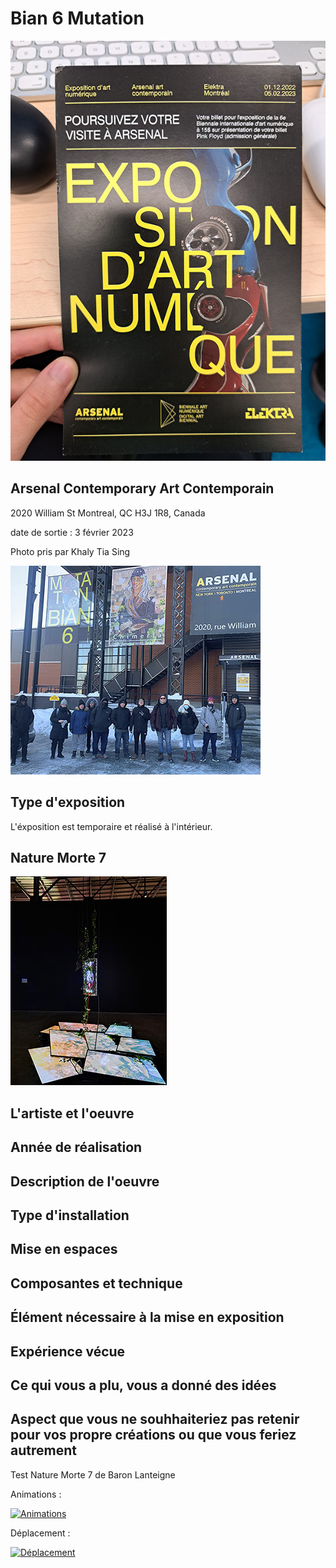 # Bian 6 Mutation

![affiche de Bian Mutation](https://github.com/KristyMoussally/H23_TIM_documentation/blob/main/BIAN/media/affiche_exposition.jpg?raw=true)

## Arsenal Contemporary Art Contemporain
 2020 William St Montreal, QC H3J 1R8, Canada
 
 date de sortie : 3 février 2023
 
 Photo pris par Khaly Tia Sing 
 
 ![entrer Arsenal](https://github.com/KristyMoussally/H23_TIM_documentation/blob/main/BIAN/media/bian_entre_bian.jpg?raw=true)

## Type d'exposition
L'éxposition est temporaire et réalisé à l'intérieur.

## Nature Morte 7

![vue 2](https://github.com/KristyMoussally/H23_TIM_documentation/blob/main/BIAN/media/nature_morte_7_vue_2.jpg?raw=true)

## L'artiste et l'oeuvre

## Année de réalisation

## Description de l'oeuvre

## Type d'installation

## Mise en espaces

## Composantes et technique

## Élément nécessaire à la mise en exposition

## Expérience vécue

## Ce qui vous a plu, vous a donné des idées

## Aspect que vous ne souhhaiteriez pas retenir pour vos propre créations ou que vous feriez autrement

Test Nature Morte 7 de Baron Lanteigne

Animations : 


[![Animations](http://img.youtube.com/vi/b9o8wk9XdjI/0.jpg)](https://youtube.com/shorts/b9o8wk9XdjI?feature=share)

Déplacement : 


[![Déplacement](https://img.youtube.com/vi/vjXid7DYTww/0.jpg)](https://youtube.com/shorts/vjXid7DYTww?feature=share)

